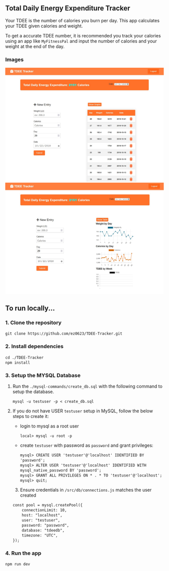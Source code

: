 ## Total Daily Energy Expenditure Tracker

Your TDEE is the number of calories you burn per day. This app calculates your TDEE given calories and weight.

To get a accurate TDEE number, it is recommended you track your calories using an app like `MyFitnessPal` and input the number of calories and your weight at the end of the day.

### Images

![Homepage](/client/src/img/homepage.jpg)
![Graphs](/client/src/img/graphs.jpg)

## To run locally...

### 1. Clone the repository

```
git clone https://github.com/ez0623/TDEE-Tracker.git
```

### 2. Install dependencies

```
cd ./TDEE-Tracker
npm install
```

### 3. Setup the MYSQL Database

1. Run the `./mysql-commands/create_db.sql` with the following command to setup the database.

   ```
   mysql -u testuser -p < create_db.sql
   ```

2. If you do not have USER `testuser` setup in MySQL, follow the below steps to create it:

   - login to mysql as a root user

     ```
     local> mysql -u root -p
     ```

   - create `testuser` with password as `password` and grant privileges:
     ```
     mysql> CREATE USER 'testuser'@'localhost' IDENTIFIED BY 'password';
     mysql> ALTER USER 'testuser'@'localhost' IDENTIFIED WITH mysql_native_password BY 'password';
     mysql> GRANT ALL PRIVILEGES ON * . * TO 'testuser'@'localhost';
     mysql> quit;
     ```

   3. Ensure credentials in `/src/db/connections.js` matches the user created

   ```
   const pool = mysql.createPool({
       connectionLimit: 10,
       host: "localhost",
       user: "testuser",
       password: "password",
       database: "tdeedb",
       timezone: "UTC",
   });
   ```

### 4. Run the app

```
npm run dev
```
